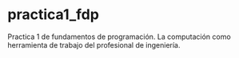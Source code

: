 # practica1_fdp
Practica 1 de fundamentos de programación. La computación como herramienta de trabajo del profesional de ingeniería.
